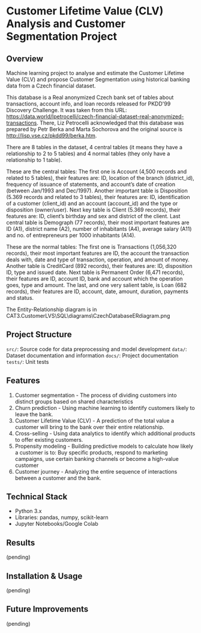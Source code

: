 # Customer Lifetime Value (CLV) Analysis and Customer Segmentation Project 

## Overview 
Machine learning project to analyse and estimate the Customer Lifetime Value (CLV) and propose Customer Segmentation using historical banking data from a Czech financial dataset. 

This database is a Real anonymized Czech bank set of tables about transactions, account info, and loan records released for PKDD'99 Discovery Challenge. It was taken from this URL: https://data.world/lpetrocelli/czech-financial-dataset-real-anonymized-transactions. There, Liz Petrocelli acknowledged that this database was prepared by Petr Berka and Marta Sochorova and the original source is http://lisp.vse.cz/pkdd99/berka.htm. 
 
There are 8 tables in the dataset, 4 central tables (it means they have a relationship to 2 to 5 tables) and 4 normal tables (they only have a relationship to 1 table).
 
These are the central tables: The first one is Account (4,500 records and related to 5 tables), their features are: ID, location of the branch (district_id), frequency of issuance of statements, and account’s date of creation (between Jan/1993 and Dec/1997). Another important table is Disposition (5.369 records and related to 3 tables), their features are: ID, identification of a customer (client_id) and an account (account_id) and the type or disposition (owner/user). Next key table is Client (5.369 records), their features are: ID, client’s birthday and sex and district of the client. Last central table is Demograph (77 records), their most important features are ID (A1), district name (A2), number of inhabitants (A4), average salary (A11) and no. of entrepreneurs per 1000 inhabitants (A14).

These are the normal tables: The first one is Transactions (1,056,320 records), their most important features are ID, the account the transaction deals with, date and type of transaction, operation, and amount of money. Another table is CreditCard (892 records), their features are: ID, disposition ID, type and issued date. Next table is Permanent Order (6,471 records), their features are ID, account ID, bank and account which the operation goes, type and amount. The last, and one very salient table, is Loan (682 records), their features are ID, account, date, amount, duration, payments and status.

The Entity-Relationship diagram is in CAT3.CustomerLVS\SQL\diagrams\CzechDatabaseERdiagram.png

## Project Structure 
`src/`: Source code for data preprocessing and model development 
`data/`: Dataset documentation and information 
`docs/`: Project documentation 
`tests/`: Unit tests 

## Features
1.	Customer segmentation - The process of dividing customers into distinct groups based on shared characteristics
2.	Churn prediction - Using machine learning to identify customers likely to leave the bank. 
3.	Customer Lifetime Value (CLV) - A prediction of the total value a customer will bring to the bank over their entire relationship. 
4.	Cross-selling - Using data analytics to identify which additional products to offer existing customers. 
5.	Propensity modeling - Building predictive models to calculate how likely a customer is to: Buy specific products, respond to marketing campaigns, use certain banking channels or become a high-value customer
6.	Customer journey - Analyzing the entire sequence of interactions between a customer and the bank.

## Technical Stack
- Python 3.x
- Libraries: pandas, numpy, scikit-learn
- Jupyter Notebooks/Google Colab

## Results
(pending)


## Installation & Usage
(pending)


## Future Improvements
(pending)
